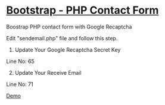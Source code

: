 # [Bootstrap - PHP Contact Form](http://tcoderbd.com#contact/)
Boostrap PHP contact form with Google Recaptcha

Edit "sendemail.php" file and follow this step.

1. Update Your Google Recaptcha Secret Key

Line No: 65

2. Update Your Receive Email

Line No: 71



[Demo](http://tcoderbd.com#contact/)